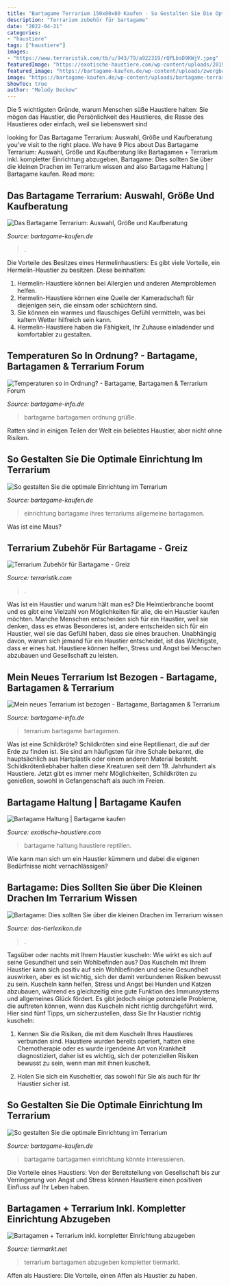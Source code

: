 ```yaml
---
title: "Bartagame Terrarium 150x80x80 Kaufen - So Gestalten Sie Die Optimale Einrichtung Im Terrarium"
description: "Terrarium zubehör für bartagame"
date: "2022-04-21"
categories:
- "haustiere"
tags: ["haustiere"]
images:
- "https://www.terraristik.com/tb/u/943/79/a922319/rQPLbsD9KWjV.jpeg"
featuredImage: "https://exotische-haustiere.com/wp-content/uploads/2019/02/bartagame-haltung-gelb-e1550875882165.jpg"
featured_image: "https://bartagame-kaufen.de/wp-content/uploads/zwergbartagame-terrarium.jpg"
image: "https://bartagame-kaufen.de/wp-content/uploads/bartagame-terrarium.jpg"
ShowToc: true
author: "Melody Deckow"
---
```



Die 5 wichtigsten Gründe, warum Menschen süße Haustiere halten: Sie mögen das Haustier, die Persönlichkeit des Haustieres, die Rasse des Haustieres oder einfach, weil sie liebenswert sind

	

		
looking for Das Bartagame Terrarium: Auswahl, Größe und Kaufberatung you've visit to the right place. We have 9 Pics about Das Bartagame Terrarium: Auswahl, Größe und Kaufberatung like Bartagamen + Terrarium inkl. kompletter Einrichtung abzugeben, Bartagame: Dies sollten Sie über die kleinen Drachen im Terrarium wissen and also Bartagame Haltung | Bartagame kaufen. Read more:
		
    
## Das Bartagame Terrarium: Auswahl, Größe Und Kaufberatung

<img loading=lazy src="https://bartagame-kaufen.de/wp-content/uploads/zwergbartagame-terrarium.jpg" onerror="this.onerror=null;this.src='https://tse2.mm.bing.net/th?id=OIP.WDetNvWSFYomDz5faYRR2AAAAA&amp;pid=15.1';" alt="Das Bartagame Terrarium: Auswahl, Größe und Kaufberatung">

_Source: bartagame-kaufen.de_

>. 

	

Die Vorteile des Besitzes eines Hermelinhaustiers:
Es gibt viele Vorteile, ein Hermelin-Haustier zu besitzen. Diese beinhalten:
1. Hermelin-Haustiere können bei Allergien und anderen Atemproblemen helfen.
2. Hermelin-Haustiere können eine Quelle der Kameradschaft für diejenigen sein, die einsam oder schüchtern sind.
3. Sie können ein warmes und flauschiges Gefühl vermitteln, was bei kaltem Wetter hilfreich sein kann.
4. Hermelin-Haustiere haben die Fähigkeit, Ihr Zuhause einladender und komfortabler zu gestalten.

    
## Temperaturen So In Ordnung? - Bartagame, Bartagamen &amp; Terrarium Forum

<img loading=lazy src="http://abload.de/img/terrafertig41yzn9.jpg" onerror="this.onerror=null;this.src='https://tse3.mm.bing.net/th?id=OIP.HUJzLyFFjwmo4fGC2KyL7AHaFj&amp;pid=15.1';" alt="Temperaturen so in Ordnung? - Bartagame, Bartagamen &amp; Terrarium Forum">

_Source: bartagame-info.de_

>bartagame bartagamen ordnung grüße. 

	

Ratten sind in einigen Teilen der Welt ein beliebtes Haustier, aber nicht ohne Risiken.

    
## So Gestalten Sie Die Optimale Einrichtung Im Terrarium

<img loading=lazy src="https://bartagame-kaufen.de/wp-content/uploads/bartagamen-terrarium-einrichten-2.jpg" onerror="this.onerror=null;this.src='https://tse2.mm.bing.net/th?id=OIP.upQnXTMn1QZYHJp6Bw1jRgAAAA&amp;pid=15.1';" alt="So gestalten Sie die optimale Einrichtung im Terrarium">

_Source: bartagame-kaufen.de_

>einrichtung bartagame ihres terrariums allgemeine bartagamen. 

	

Was ist eine Maus?

    
## Terrarium Zubehör Für Bartagame - Greiz

<img loading=lazy src="https://www.terraristik.com/tb/u/943/79/a922319/rQPLbsD9KWjV.jpeg" onerror="this.onerror=null;this.src='https://tse2.mm.bing.net/th?id=OIP.X-4RpnvMUMQdhwsNstnKWAHaJ4&amp;pid=15.1';" alt="Terrarium Zubehör für Bartagame - Greiz">

_Source: terraristik.com_

>. 

	

Was ist ein Haustier und warum hält man es?
Die Heimtierbranche boomt und es gibt eine Vielzahl von Möglichkeiten für alle, die ein Haustier kaufen möchten. Manche Menschen entscheiden sich für ein Haustier, weil sie denken, dass es etwas Besonderes ist, andere entscheiden sich für ein Haustier, weil sie das Gefühl haben, dass sie eines brauchen. Unabhängig davon, warum sich jemand für ein Haustier entscheidet, ist das Wichtigste, dass er eines hat. Haustiere können helfen, Stress und Angst bei Menschen abzubauen und Gesellschaft zu leisten.

    
## Mein Neues Terrarium Ist Bezogen - Bartagame, Bartagamen &amp; Terrarium

<img loading=lazy src="http://www.abload.de/img/025sxt.jpg" onerror="this.onerror=null;this.src='https://tse2.mm.bing.net/th?id=OIP.2Ph3kjKZ2OoW5-lbHUGLfwHaD3&amp;pid=15.1';" alt="Mein neues Terrarium ist bezogen - Bartagame, Bartagamen &amp; Terrarium">

_Source: bartagame-info.de_

>terrarium bartagame bartagamen. 

	

Was ist eine Schildkröte?
Schildkröten sind eine Reptilienart, die auf der Erde zu finden ist. Sie sind am häufigsten für ihre Schale bekannt, die hauptsächlich aus Hartplastik oder einem anderen Material besteht. Schildkrötenliebhaber halten diese Kreaturen seit dem 19. Jahrhundert als Haustiere. Jetzt gibt es immer mehr Möglichkeiten, Schildkröten zu genießen, sowohl in Gefangenschaft als auch im Freien.

    
## Bartagame Haltung | Bartagame Kaufen

<img loading=lazy src="https://exotische-haustiere.com/wp-content/uploads/2019/02/bartagame-haltung-gelb-e1550875882165.jpg" onerror="this.onerror=null;this.src='https://tse3.mm.bing.net/th?id=OIP.9JdGdYTRJUFeLMc1UyWl9QHaFj&amp;pid=15.1';" alt="Bartagame Haltung | Bartagame kaufen">

_Source: exotische-haustiere.com_

>bartagame haltung haustiere reptilien. 

	

Wie kann man sich um ein Haustier kümmern und dabei die eigenen Bedürfnisse nicht vernachlässigen?

    
## Bartagame: Dies Sollten Sie über Die Kleinen Drachen Im Terrarium Wissen

<img loading=lazy src="https://www.das-tierlexikon.de/wp-content/uploads/2018/05/terrarium-groesse-624x416.jpg" onerror="this.onerror=null;this.src='https://tse3.mm.bing.net/th?id=OIP.OYF_gFpfwPP6nBv1FeNrRgHaE8&amp;pid=15.1';" alt="Bartagame: Dies sollten Sie über die kleinen Drachen im Terrarium wissen">

_Source: das-tierlexikon.de_

>. 

	

Tagsüber oder nachts mit Ihrem Haustier kuscheln: Wie wirkt es sich auf seine Gesundheit und sein Wohlbefinden aus?
Das Kuscheln mit Ihrem Haustier kann sich positiv auf sein Wohlbefinden und seine Gesundheit auswirken, aber es ist wichtig, sich der damit verbundenen Risiken bewusst zu sein. Kuscheln kann helfen, Stress und Angst bei Hunden und Katzen abzubauen, während es gleichzeitig eine gute Funktion des Immunsystems und allgemeines Glück fördert. Es gibt jedoch einige potenzielle Probleme, die auftreten können, wenn das Kuscheln nicht richtig durchgeführt wird. Hier sind fünf Tipps, um sicherzustellen, dass Sie Ihr Haustier richtig kuscheln:
1) Kennen Sie die Risiken, die mit dem Kuscheln Ihres Haustieres verbunden sind. Haustiere wurden bereits operiert, hatten eine Chemotherapie oder es wurde irgendeine Art von Krankheit diagnostiziert, daher ist es wichtig, sich der potenziellen Risiken bewusst zu sein, wenn man mit ihnen kuschelt.

2) Holen Sie sich ein Kuscheltier, das sowohl für Sie als auch für Ihr Haustier sicher ist.

    
## So Gestalten Sie Die Optimale Einrichtung Im Terrarium

<img loading=lazy src="https://bartagame-kaufen.de/wp-content/uploads/bartagame-terrarium.jpg" onerror="this.onerror=null;this.src='https://tse1.mm.bing.net/th?id=OIP.3g6QF2qBrCyfBFz4gDOmLwHaD4&amp;pid=15.1';" alt="So gestalten Sie die optimale Einrichtung im Terrarium">

_Source: bartagame-kaufen.de_

>bartagame bartagamen einrichtung könnte interessieren. 

	

Die Vorteile eines Haustiers: Von der Bereitstellung von Gesellschaft bis zur Verringerung von Angst und Stress können Haustiere einen positiven Einfluss auf Ihr Leben haben.

    
## Bartagamen + Terrarium Inkl. Kompletter Einrichtung Abzugeben

<img loading=lazy src="https://www.tiermarkt.net/images/listings/2012-06/bigThmb/bartagamen_terrarium_inkl_kompletter_einrichtung_abzugeben-1339524434-276-d_pic.jpg" onerror="this.onerror=null;this.src='https://tse2.mm.bing.net/th?id=OIP.mwLDM5HtKUY9wz4x_owx7AAAAA&amp;pid=15.1';" alt="Bartagamen + Terrarium inkl. kompletter Einrichtung abzugeben">

_Source: tiermarkt.net_

>terrarium bartagamen abzugeben kompletter tiermarkt. 

	

Affen als Haustiere: Die Vorteile, einen Affen als Haustier zu haben.

